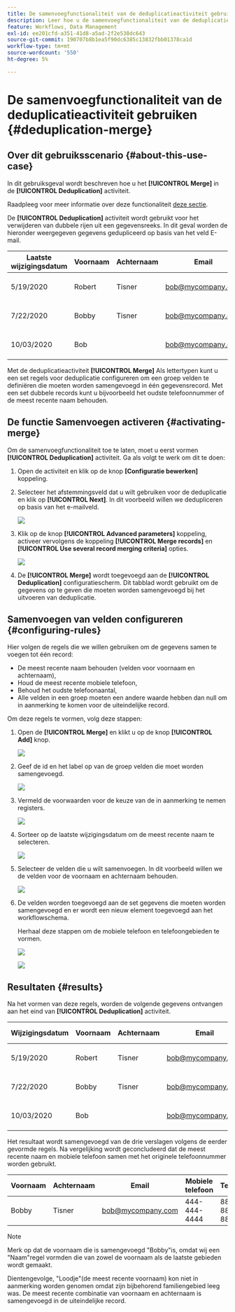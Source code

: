 ```yaml
---
title: De samenvoegfunctionaliteit van de deduplicatieactiviteit gebruiken
description: Leer hoe u de samenvoegfunctionaliteit van de deduplicatieactiviteit gebruikt
feature: Workflows, Data Management
exl-id: ee201cfd-a351-41d8-a5ad-2f2e538dc643
source-git-commit: 190707b8b1ea5f90dc6385c13832fbb01378ca1d
workflow-type: tm+mt
source-wordcount: '550'
ht-degree: 5%

---
```


# De samenvoegfunctionaliteit van de deduplicatieactiviteit gebruiken {#deduplication-merge}



## Over dit gebruiksscenario {#about-this-use-case}

In dit gebruiksgeval wordt beschreven hoe u het **[!UICONTROL Merge]** in de **[!UICONTROL Deduplication]** activiteit.

Raadpleeg voor meer informatie over deze functionaliteit [deze sectie](deduplication.md#merging-fields-into-single-record).

De **[!UICONTROL Deduplication]** activiteit wordt gebruikt voor het verwijderen van dubbele rijen uit een gegevensreeks. In dit geval worden de hieronder weergegeven gegevens gedupliceerd op basis van het veld E-mail.

| Laatste wijzigingsdatum | Voornaam | Achternaam | Email | Mobiele telefoon | Telefoon |
|-----|------------|-----------|-------|--------------|------|
| 5/19/2020 | Robert | Tisner | bob@mycompany.com | 444-444-444 | 777-777-7777 |
| 7/22/2020 | Bobby | Tisner | bob@mycompany.com |  | 777-777-7777 |
| 10/03/2020 | Bob |  | bob@mycompany.com |  | 888-888-8888 |

Met de deduplicatieactiviteit **[!UICONTROL Merge]** Als lettertypen kunt u een set regels voor deduplicatie configureren om een groep velden te definiëren die moeten worden samengevoegd in één gegevensrecord. Met een set dubbele records kunt u bijvoorbeeld het oudste telefoonnummer of de meest recente naam behouden.

## De functie Samenvoegen activeren {#activating-merge}


Om de samenvoegfunctionaliteit toe te laten, moet u eerst vormen **[!UICONTROL Deduplication]** activiteit. Ga als volgt te werk om dit te doen:

1. Open de activiteit en klik op de knop **[Configuratie bewerken]** koppeling.

1. Selecteer het afstemmingsveld dat u wilt gebruiken voor de deduplicatie en klik op **[!UICONTROL Next]**. In dit voorbeeld willen we dedupliceren op basis van het e-mailveld.

   ![](assets/uc_merge_edit.png)

1. Klik op de knop **[!UICONTROL Advanced parameters]** koppeling, activeer vervolgens de koppeling **[!UICONTROL Merge records]** en **[!UICONTROL Use several record merging criteria]** opties.

   ![](assets/uc_merge_advanced_parameters.png)

1. De **[!UICONTROL Merge]** wordt toegevoegd aan de **[!UICONTROL Deduplication]** configuratiescherm. Dit tabblad wordt gebruikt om de gegevens op te geven die moeten worden samengevoegd bij het uitvoeren van deduplicatie.

## Samenvoegen van velden configureren {#configuring-rules}

Hier volgen de regels die we willen gebruiken om de gegevens samen te voegen tot één record:

* De meest recente naam behouden (velden voor voornaam en achternaam),
* Houd de meest recente mobiele telefoon,
* Behoud het oudste telefoonaantal,
* Alle velden in een groep moeten een andere waarde hebben dan null om in aanmerking te komen voor de uiteindelijke record.

Om deze regels te vormen, volg deze stappen:

1. Open de **[!UICONTROL Merge]** en klikt u op de knop **[!UICONTROL Add]** knop.

   ![](assets/uc_merge_add.png)

1. Geef de id en het label op van de groep velden die moet worden samengevoegd.

   ![](assets/uc_merge_identifier.png)

1. Vermeld de voorwaarden voor de keuze van de in aanmerking te nemen registers.

   ![](assets/uc_merge_filter.png)

1. Sorteer op de laatste wijzigingsdatum om de meest recente naam te selecteren.

   ![](assets/uc_merge_sort.png)

1. Selecteer de velden die u wilt samenvoegen. In dit voorbeeld willen we de velden voor de voornaam en achternaam behouden.

   ![](assets/uc_merge_keep.png)

1. De velden worden toegevoegd aan de set gegevens die moeten worden samengevoegd en er wordt een nieuw element toegevoegd aan het workflowschema.

   Herhaal deze stappen om de mobiele telefoon en telefoongebieden te vormen.

   ![](assets/dedup8.png)

   ![](assets/dedup9.png)

## Resultaten {#results}

Na het vormen van deze regels, worden de volgende gegevens ontvangen aan het eind van **[!UICONTROL Deduplication]** activiteit.

| Wijzigingsdatum | Voornaam | Achternaam | Email | Mobiele telefoon | Telefoon |
|-----|------------|-----------|-------|--------------|------|
| 5/19/2020 | Robert | Tisner | bob@mycompany.com | 444-444-444 | 777-777-7777 |
| 7/22/2020 | Bobby | Tisner | bob@mycompany.com |  | 777-777-7777 |
| 10/03/2020 | Bob |  | bob@mycompany.com |  | 888-888-8888 |

Het resultaat wordt samengevoegd van de drie verslagen volgens de eerder gevormde regels. Na vergelijking wordt geconcludeerd dat de meest recente naam en mobiele telefoon samen met het originele telefoonnummer worden gebruikt.

| Voornaam | Achternaam | Email | Mobiele telefoon | Telefoon |
|------------|-----------|-------|--------------|------|
| Bobby | Tisner | bob@mycompany.com | 444-444-4444 | 888-888-8888 |

>[!NOTE]
>
> Merk op dat de voornaam die is samengevoegd &quot;Bobby&quot;is, omdat wij een &quot;Naam&quot;regel vormden die van zowel de voornaam als de laatste gebieden wordt gemaakt.
>
>Dientengevolge, &quot;Loodje&quot;(de meest recente voornaam) kon niet in aanmerking worden genomen omdat zijn bijbehorend familiengebied leeg was. De meest recente combinatie van voornaam en achternaam is samengevoegd in de uiteindelijke record.
